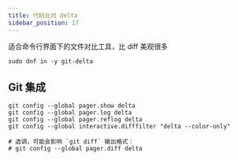 ```yaml
---
title: 代码比对 delta
sidebar_position: 17
---
```


适合命令行界面下的文件对比工具，比 diff 美观很多

    sudo dnf in -y git-delta

## Git 集成

```shell
git config --global pager.show delta
git config --global pager.log delta
git config --global pager.reflog delta
git config --global interactive.difffilter "delta --color-only"

# 选调，可能会影响 `git diff` 输出格式：
# git config --global pager.diff delta
```
